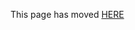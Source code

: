 This page has moved [HERE](https://github.com/Linaro/documentation/blob/master/Reference-Platform/EECommon/DHCP-TFTP-Server-UEFI.md)

